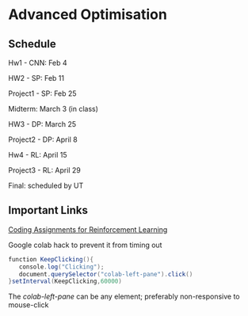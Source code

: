 # Advanced Optimisation

## Schedule

Hw1 - CNN: Feb 4

HW2 - SP: Feb 11

Project1 - SP: Feb 25

Midterm: March 3 (in class)

HW3 - DP: March 25

Project2 - DP: April 8

Hw4 - RL: April 15

Project3 - RL: April 29

Final: scheduled by UT

## Important Links

[Coding Assignments for Reinforcement Learning](http://www.incompleteideas.net/book/code/code2nd.html)


Google colab hack to prevent it from timing out
``` Java
function KeepClicking(){
   console.log("Clicking");
   document.querySelector("colab-left-pane").click()
}setInterval(KeepClicking,60000)
```
The _colab-left-pane_ can be any element; preferably non-responsive to mouse-click
